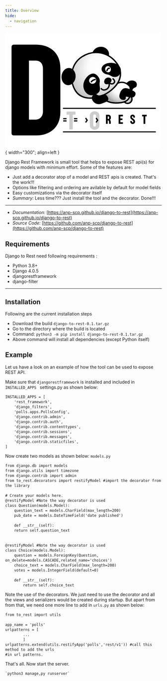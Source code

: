 ```yaml
---
title: Overview
hide:
  - navigation
---
```

![Django To Rest](img/large_logo_light.png){ width="300"; align=left }

Django Rest Framework is small tool that helps to expose REST api(s) for
django models with minimum effort. Some of the features are:

* Just add a decorator atop of a model and REST apis is created. That's the work!!!
* Options like filtering and ordering are avilable by default for model fields
* Easy customizations via the decorator itself
* *Summary:* Less time??? Just install the tool and the decorator. Done!!!

* * *

* *Documentation:* [https://anp-scp.github.io/django-to-rest](https://anp-scp.github.io/django-to-rest)
* *Source Code:* [https://github.com/anp-scp/django-to-rest](https://github.com/anp-scp/django-to-rest)


## Requirements

Django to Rest need following requirements :

* Python 3.8+
* Django 4.0.5
* djangorestframework
* django-filter

* * *

## Installation

Following are the current installation steps

* Download the build `django-to-rest-0.1.tar.gz`
* Go to the directory where the build is located
* Command: `python3 -m pip install django-to-rest-0.1.tar.gz`
* Above command will install all dependencies (except Python itself)

## Example

Let us have a look on an example of how the tool can be used to expose REST API.

Make sure that `djangorestframework` is installed and included in `INSTALLED_APPS ` settings.py as shown below:

    INSTALLED_APPS = [
        'rest_framework',
        'django_filters',
        'polls.apps.PollsConfig',
        'django.contrib.admin',
        'django.contrib.auth',
        'django.contrib.contenttypes',
        'django.contrib.sessions',
        'django.contrib.messages',
        'django.contrib.staticfiles',
    ]

Now create two models as shown below:   `models.py`

    from django.db import models
    from django.utils import timezone
    from django.contrib import admin
    from to_rest.decorators import restifyModel #import the decorator from the library

    # Create your models here.
    @restifyModel #Note the way decorator is used
    class Question(models.Model):
        question_text = models.CharField(max_length=200)
        pub_date = models.DateTimeField('date published')

        def __str__(self):
        return self.question_text


    @restifyModel #Note the way decorator is used
    class Choice(models.Model):
        question = models.ForeignKey(Question, on_delete=models.CASCADE,related_name='choices')
        choice_text = models.CharField(max_length=200)
        votes = models.IntegerField(default=0)

        def __str__(self):
            return self.choice_text

Note the use of the decorators. We just need to use the decorator and all the views and serializers would be created during startup. But apart from from that, we need one more line to add in `urls.py` as shown below:

    from to_rest import utils

    app_name = 'polls'
    urlpatterns = [
            ...
            ]
    urlpatterns.extend(utils.restifyApp('polls','rest/v1')) #call this method to add the urls 
    #in url patterns.

That's all. Now start the server.

    `python3 manage,py runserver`
